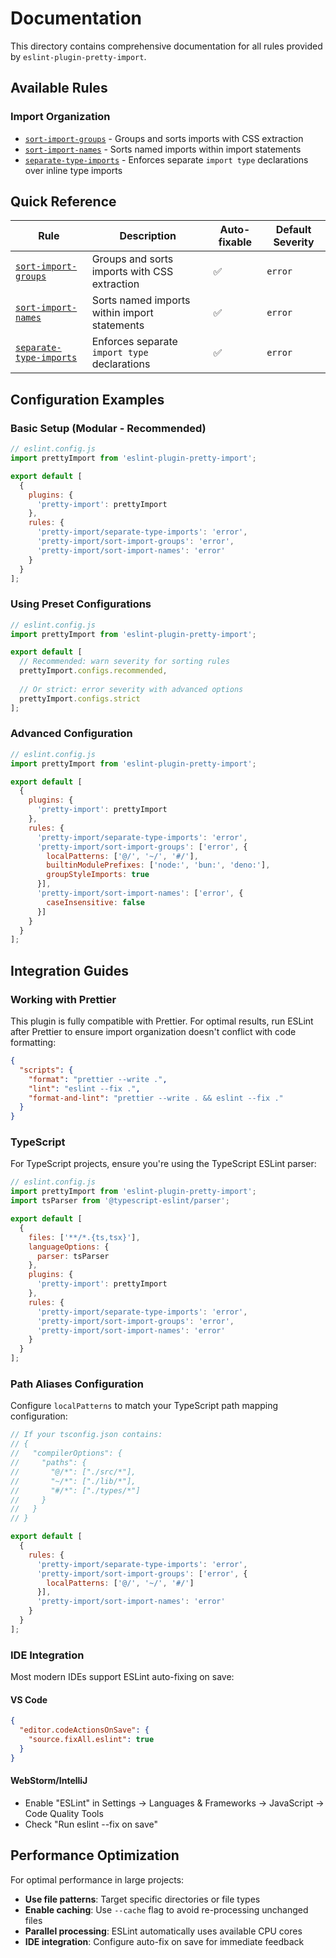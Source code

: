 # Documentation

This directory contains comprehensive documentation for all rules provided by
`eslint-plugin-pretty-import`.

## Available Rules

### Import Organization

- [`sort-import-groups`](./rules/sort-import-groups.md) - Groups and sorts
  imports with CSS extraction
- [`sort-import-names`](./rules/sort-import-names.md) - Sorts named imports
  within import statements
- [`separate-type-imports`](./rules/separate-type-imports.md) - Enforces
  separate `import type` declarations over inline type imports

## Quick Reference

| Rule | Description | Auto-fixable | Default Severity |
|------|-------------|--------------|------------------|
| [`sort-import-groups`](./rules/sort-import-groups.md) | Groups and sorts imports with CSS extraction | ✅ | `error` |
| [`sort-import-names`](./rules/sort-import-names.md) | Sorts named imports within import statements | ✅ | `error` |
| [`separate-type-imports`](./rules/separate-type-imports.md) | Enforces separate `import type` declarations | ✅ | `error` |

## Configuration Examples

### Basic Setup (Modular - Recommended)

```js
// eslint.config.js
import prettyImport from 'eslint-plugin-pretty-import';

export default [
  {
    plugins: {
      'pretty-import': prettyImport
    },
    rules: {
      'pretty-import/separate-type-imports': 'error',
      'pretty-import/sort-import-groups': 'error',
      'pretty-import/sort-import-names': 'error'
    }
  }
];
```

### Using Preset Configurations

```js
// eslint.config.js
import prettyImport from 'eslint-plugin-pretty-import';

export default [
  // Recommended: warn severity for sorting rules
  prettyImport.configs.recommended,
  
  // Or strict: error severity with advanced options
  prettyImport.configs.strict
];
```

### Advanced Configuration

```js
// eslint.config.js
import prettyImport from 'eslint-plugin-pretty-import';

export default [
  {
    plugins: {
      'pretty-import': prettyImport
    },
    rules: {
      'pretty-import/separate-type-imports': 'error',
      'pretty-import/sort-import-groups': ['error', {
        localPatterns: ['@/', '~/', '#/'],
        builtinModulePrefixes: ['node:', 'bun:', 'deno:'],
        groupStyleImports: true
      }],
      'pretty-import/sort-import-names': ['error', {
        caseInsensitive: false
      }]
    }
  }
];
```

## Integration Guides

### Working with Prettier

This plugin is fully compatible with Prettier. For optimal results, run ESLint
after Prettier to ensure import organization doesn't conflict with code
formatting:

```json
{
  "scripts": {
    "format": "prettier --write .",
    "lint": "eslint --fix .",
    "format-and-lint": "prettier --write . && eslint --fix ."
  }
}
```

### TypeScript

For TypeScript projects, ensure you're using the TypeScript ESLint parser:

```js
// eslint.config.js
import prettyImport from 'eslint-plugin-pretty-import';
import tsParser from '@typescript-eslint/parser';

export default [
  {
    files: ['**/*.{ts,tsx}'],
    languageOptions: {
      parser: tsParser
    },
    plugins: {
      'pretty-import': prettyImport
    },
    rules: {
      'pretty-import/separate-type-imports': 'error',
      'pretty-import/sort-import-groups': 'error',
      'pretty-import/sort-import-names': 'error'
    }
  }
];
```

### Path Aliases Configuration

Configure `localPatterns` to match your TypeScript path mapping configuration:

```js
// If your tsconfig.json contains:
// {
//   "compilerOptions": {
//     "paths": {
//       "@/*": ["./src/*"],
//       "~/*": ["./lib/*"],
//       "#/*": ["./types/*"]
//     }
//   }
// }

export default [
  {
    rules: {
      'pretty-import/separate-type-imports': 'error',
      'pretty-import/sort-import-groups': ['error', {
        localPatterns: ['@/', '~/', '#/']
      }],
      'pretty-import/sort-import-names': 'error'
    }
  }
];
```

### IDE Integration

Most modern IDEs support ESLint auto-fixing on save:

#### VS Code

```json
{
  "editor.codeActionsOnSave": {
    "source.fixAll.eslint": true
  }
}
```

#### WebStorm/IntelliJ

- Enable "ESLint" in Settings → Languages & Frameworks → JavaScript → Code
  Quality Tools
- Check "Run eslint --fix on save"

## Performance Optimization

For optimal performance in large projects:

- **Use file patterns**: Target specific directories or file types
- **Enable caching**: Use `--cache` flag to avoid re-processing unchanged files
- **Parallel processing**: ESLint automatically uses available CPU cores
- **IDE integration**: Configure auto-fix on save for immediate feedback
